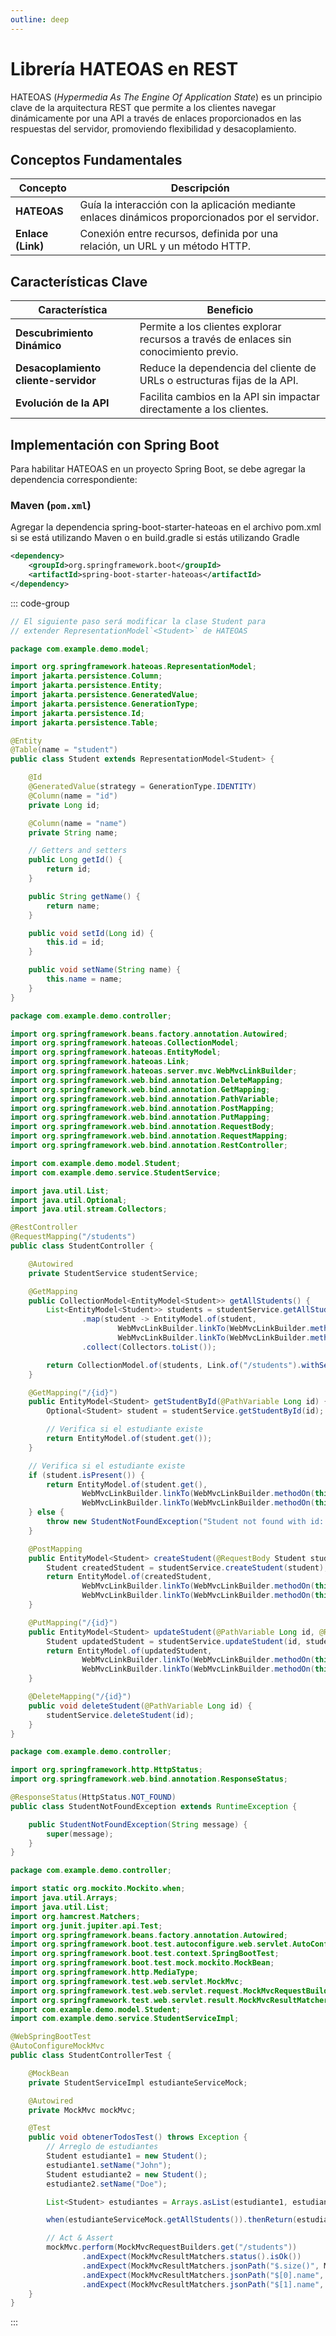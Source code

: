 ```yaml
---
outline: deep
---
```



# Librería HATEOAS en REST

HATEOAS (*Hypermedia As The Engine Of Application State*) es un principio clave de la arquitectura REST que permite a los clientes navegar dinámicamente por una API a través de enlaces proporcionados en las respuestas del servidor, promoviendo flexibilidad y desacoplamiento.

## Conceptos Fundamentales

| **Concepto**           | **Descripción**                                                                 |
|------------------------|--------------------------------------------------------------------------------|
| **HATEOAS**            | Guía la interacción con la aplicación mediante enlaces dinámicos proporcionados por el servidor. |
| **Enlace (Link)**      | Conexión entre recursos, definida por una relación, un URL y un método HTTP.     |

## Características Clave

| **Característica**         | **Beneficio**                                                                 |
|----------------------------|------------------------------------------------------------------------------|
| **Descubrimiento Dinámico** | Permite a los clientes explorar recursos a través de enlaces sin conocimiento previo. |
| **Desacoplamiento cliente-servidor** | Reduce la dependencia del cliente de URLs o estructuras fijas de la API.      |
| **Evolución de la API**    | Facilita cambios en la API sin impactar directamente a los clientes.           |

## Implementación con Spring Boot

Para habilitar HATEOAS en un proyecto Spring Boot, se debe agregar la dependencia correspondiente:

### Maven (`pom.xml`)

Agregar la dependencia spring-boot-starter-hateoas en el archivo pom.xml si se está utilizando Maven o en build.gradle si estás utilizando Gradle

```xml
<dependency>
    <groupId>org.springframework.boot</groupId>
    <artifactId>spring-boot-starter-hateoas</artifactId>
</dependency>
```



::: code-group
```java [Student.java]
// El siguiente paso será modificar la clase Student para 
// extender RepresentationModel`<Student>` de HATEOAS

package com.example.demo.model;

import org.springframework.hateoas.RepresentationModel;
import jakarta.persistence.Column;
import jakarta.persistence.Entity;
import jakarta.persistence.GeneratedValue;
import jakarta.persistence.GenerationType;
import jakarta.persistence.Id;
import jakarta.persistence.Table;

@Entity
@Table(name = "student")
public class Student extends RepresentationModel<Student> {

    @Id
    @GeneratedValue(strategy = GenerationType.IDENTITY)
    @Column(name = "id")
    private Long id;

    @Column(name = "name")
    private String name;

    // Getters and setters
    public Long getId() {
        return id;
    }

    public String getName() {
        return name;
    }

    public void setId(Long id) {
        this.id = id;
    }

    public void setName(String name) {
        this.name = name;
    }
}
```


```java [StudentController.java]
package com.example.demo.controller;

import org.springframework.beans.factory.annotation.Autowired;
import org.springframework.hateoas.CollectionModel;
import org.springframework.hateoas.EntityModel;
import org.springframework.hateoas.Link;
import org.springframework.hateoas.server.mvc.WebMvcLinkBuilder;
import org.springframework.web.bind.annotation.DeleteMapping;
import org.springframework.web.bind.annotation.GetMapping;
import org.springframework.web.bind.annotation.PathVariable;
import org.springframework.web.bind.annotation.PostMapping;
import org.springframework.web.bind.annotation.PutMapping;
import org.springframework.web.bind.annotation.RequestBody;
import org.springframework.web.bind.annotation.RequestMapping;
import org.springframework.web.bind.annotation.RestController;

import com.example.demo.model.Student;
import com.example.demo.service.StudentService;

import java.util.List;
import java.util.Optional;
import java.util.stream.Collectors;

@RestController
@RequestMapping("/students")
public class StudentController {

    @Autowired
    private StudentService studentService;

    @GetMapping
    public CollectionModel<EntityModel<Student>> getAllStudents() {
        List<EntityModel<Student>> students = studentService.getAllStudents().stream()
                .map(student -> EntityModel.of(student,
                        WebMvcLinkBuilder.linkTo(WebMvcLinkBuilder.methodOn(this.getClass()).getStudentById(student.getId())).withSelfRel(),
                        WebMvcLinkBuilder.linkTo(WebMvcLinkBuilder.methodOn(this.getClass()).getAllStudents()).withRel("students")))
                .collect(Collectors.toList());

        return CollectionModel.of(students, Link.of("/students").withSelfRel());
    }

    @GetMapping("/{id}")
    public EntityModel<Student> getStudentById(@PathVariable Long id) {
        Optional<Student> student = studentService.getStudentById(id);

        // Verifica si el estudiante existe
        return EntityModel.of(student.get());
    }

    // Verifica si el estudiante existe
    if (student.isPresent()) {
        return EntityModel.of(student.get(),
                WebMvcLinkBuilder.linkTo(WebMvcLinkBuilder.methodOn(this.getClass()).getStudentById(id)).withSelfRel(),
                WebMvcLinkBuilder.linkTo(WebMvcLinkBuilder.methodOn(this.getClass()).getAllStudents()).withRel("all-students"));
    } else {
        throw new StudentNotFoundException("Student not found with id: " + id);
    }

    @PostMapping
    public EntityModel<Student> createStudent(@RequestBody Student student) {
        Student createdStudent = studentService.createStudent(student);
        return EntityModel.of(createdStudent,
                WebMvcLinkBuilder.linkTo(WebMvcLinkBuilder.methodOn(this.getClass()).getStudentById(createdStudent.getId())).withSelfRel(),
                WebMvcLinkBuilder.linkTo(WebMvcLinkBuilder.methodOn(this.getClass()).getAllStudents()).withRel("all-students"));
    }

    @PutMapping("/{id}")
    public EntityModel<Student> updateStudent(@PathVariable Long id, @RequestBody Student student) {
        Student updatedStudent = studentService.updateStudent(id, student);
        return EntityModel.of(updatedStudent,
                WebMvcLinkBuilder.linkTo(WebMvcLinkBuilder.methodOn(this.getClass()).getStudentById(id)).withSelfRel(),
                WebMvcLinkBuilder.linkTo(WebMvcLinkBuilder.methodOn(this.getClass()).getAllStudents()).withRel("all-students"));
    }

    @DeleteMapping("/{id}")
    public void deleteStudent(@PathVariable Long id) {
        studentService.deleteStudent(id);
    }
}
```

```java [StudentNotFoundException.java]
package com.example.demo.controller;

import org.springframework.http.HttpStatus;
import org.springframework.web.bind.annotation.ResponseStatus;

@ResponseStatus(HttpStatus.NOT_FOUND)
public class StudentNotFoundException extends RuntimeException {

    public StudentNotFoundException(String message) {
        super(message);
    }
}
```

```java [StudentControllerTest.java]
package com.example.demo.controller;

import static org.mockito.Mockito.when;
import java.util.Arrays;
import java.util.List;
import org.hamcrest.Matchers;
import org.junit.jupiter.api.Test;
import org.springframework.beans.factory.annotation.Autowired;
import org.springframework.boot.test.autoconfigure.web.servlet.AutoConfigureMockMvc;
import org.springframework.boot.test.context.SpringBootTest;
import org.springframework.boot.test.mock.mockito.MockBean;
import org.springframework.http.MediaType;
import org.springframework.test.web.servlet.MockMvc;
import org.springframework.test.web.servlet.request.MockMvcRequestBuilders;
import org.springframework.test.web.servlet.result.MockMvcResultMatchers;
import com.example.demo.model.Student;
import com.example.demo.service.StudentServiceImpl;

@WebSpringBootTest
@AutoConfigureMockMvc
public class StudentControllerTest {

    @MockBean
    private StudentServiceImpl estudianteServiceMock;

    @Autowired
    private MockMvc mockMvc;

    @Test
    public void obtenerTodosTest() throws Exception {
        // Arreglo de estudiantes
        Student estudiante1 = new Student();
        estudiante1.setName("John");
        Student estudiante2 = new Student();
        estudiante2.setName("Doe");

        List<Student> estudiantes = Arrays.asList(estudiante1, estudiante2);

        when(estudianteServiceMock.getAllStudents()).thenReturn(estudiantes);

        // Act & Assert
        mockMvc.perform(MockMvcRequestBuilders.get("/students"))
                .andExpect(MockMvcResultMatchers.status().isOk())
                .andExpect(MockMvcResultMatchers.jsonPath("$.size()", Matchers.is(2)))
                .andExpect(MockMvcResultMatchers.jsonPath("$[0].name", Matchers.is("John")))
                .andExpect(MockMvcResultMatchers.jsonPath("$[1].name", Matchers.is("Doe")));
    }
}
```
:::